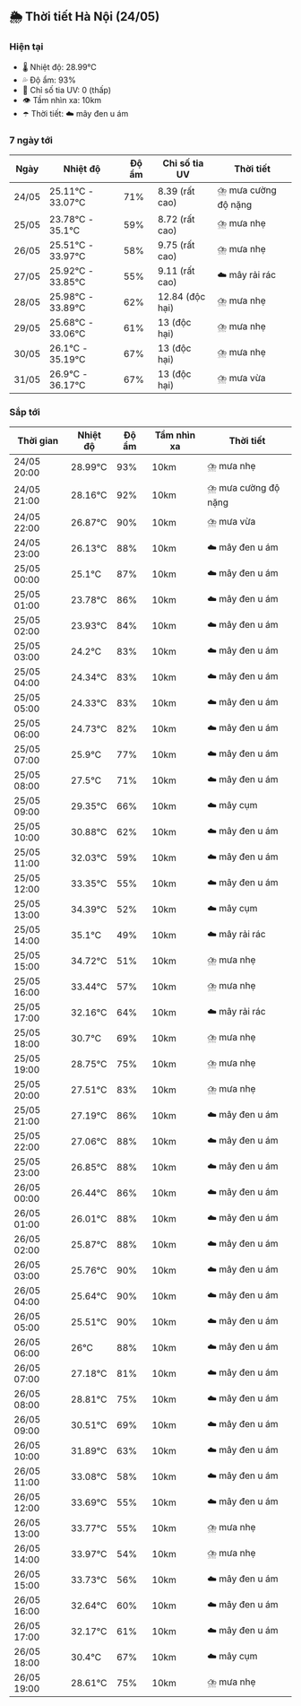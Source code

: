 ## 🌦️ Thời tiết Hà Nội (24/05)

### Hiện tại

- 🌡️ Nhiệt độ: 28.99℃
- 💦 Độ ẩm: 93%
- 🌟 Chỉ số tia UV: 0 (thấp)
- 👁️ Tầm nhìn xa: 10km
- ☂️ Thời tiết: ☁️ mây đen u ám

### 7 ngày tới

| Ngày | Nhiệt độ | Độ ẩm | Chỉ số tia UV | Thời tiết |
| --- | --- | --- | --- | --- |
| 24/05 | 25.11℃ - 33.07℃ | 71% | 8.39 (rất cao) | ⛈️ mưa cường độ nặng |
| 25/05 | 23.78℃ - 35.1℃ | 59% | 8.72 (rất cao) | ⛈️ mưa nhẹ |
| 26/05 | 25.51℃ - 33.97℃ | 58% | 9.75 (rất cao) | ⛈️ mưa nhẹ |
| 27/05 | 25.92℃ - 33.85℃ | 55% | 9.11 (rất cao) | ☁️ mây rải rác |
| 28/05 | 25.98℃ - 33.89℃ | 62% | 12.84 (độc hại) | ⛈️ mưa nhẹ |
| 29/05 | 25.68℃ - 33.06℃ | 61% | 13 (độc hại) | ⛈️ mưa nhẹ |
| 30/05 | 26.1℃ - 35.19℃ | 67% | 13 (độc hại) | ⛈️ mưa nhẹ |
| 31/05 | 26.9℃ - 36.17℃ | 67% | 13 (độc hại) | ⛈️ mưa vừa |

### Sắp tới

| Thời gian | Nhiệt độ | Độ ẩm | Tầm nhìn xa | Thời tiết |
| --- | --- | --- | --- | --- |
| 24/05 20:00 | 28.99℃ | 93% | 10km | ⛈️ mưa nhẹ |
| 24/05 21:00 | 28.16℃ | 92% | 10km | ⛈️ mưa cường độ nặng |
| 24/05 22:00 | 26.87℃ | 90% | 10km | ⛈️ mưa vừa |
| 24/05 23:00 | 26.13℃ | 88% | 10km | ☁️ mây đen u ám |
| 25/05 00:00 | 25.1℃ | 87% | 10km | ☁️ mây đen u ám |
| 25/05 01:00 | 23.78℃ | 86% | 10km | ☁️ mây đen u ám |
| 25/05 02:00 | 23.93℃ | 84% | 10km | ☁️ mây đen u ám |
| 25/05 03:00 | 24.2℃ | 83% | 10km | ☁️ mây đen u ám |
| 25/05 04:00 | 24.34℃ | 83% | 10km | ☁️ mây đen u ám |
| 25/05 05:00 | 24.33℃ | 83% | 10km | ☁️ mây đen u ám |
| 25/05 06:00 | 24.73℃ | 82% | 10km | ☁️ mây đen u ám |
| 25/05 07:00 | 25.9℃ | 77% | 10km | ☁️ mây đen u ám |
| 25/05 08:00 | 27.5℃ | 71% | 10km | ☁️ mây đen u ám |
| 25/05 09:00 | 29.35℃ | 66% | 10km | ☁️ mây cụm |
| 25/05 10:00 | 30.88℃ | 62% | 10km | ☁️ mây đen u ám |
| 25/05 11:00 | 32.03℃ | 59% | 10km | ☁️ mây đen u ám |
| 25/05 12:00 | 33.35℃ | 55% | 10km | ☁️ mây đen u ám |
| 25/05 13:00 | 34.39℃ | 52% | 10km | ☁️ mây cụm |
| 25/05 14:00 | 35.1℃ | 49% | 10km | ☁️ mây rải rác |
| 25/05 15:00 | 34.72℃ | 51% | 10km | ⛈️ mưa nhẹ |
| 25/05 16:00 | 33.44℃ | 57% | 10km | ⛈️ mưa nhẹ |
| 25/05 17:00 | 32.16℃ | 64% | 10km | ☁️ mây rải rác |
| 25/05 18:00 | 30.7℃ | 69% | 10km | ⛈️ mưa nhẹ |
| 25/05 19:00 | 28.75℃ | 75% | 10km | ⛈️ mưa nhẹ |
| 25/05 20:00 | 27.51℃ | 83% | 10km | ⛈️ mưa nhẹ |
| 25/05 21:00 | 27.19℃ | 86% | 10km | ☁️ mây đen u ám |
| 25/05 22:00 | 27.06℃ | 88% | 10km | ☁️ mây đen u ám |
| 25/05 23:00 | 26.85℃ | 88% | 10km | ☁️ mây đen u ám |
| 26/05 00:00 | 26.44℃ | 86% | 10km | ☁️ mây đen u ám |
| 26/05 01:00 | 26.01℃ | 88% | 10km | ☁️ mây đen u ám |
| 26/05 02:00 | 25.87℃ | 88% | 10km | ☁️ mây đen u ám |
| 26/05 03:00 | 25.76℃ | 90% | 10km | ☁️ mây đen u ám |
| 26/05 04:00 | 25.64℃ | 90% | 10km | ☁️ mây đen u ám |
| 26/05 05:00 | 25.51℃ | 90% | 10km | ☁️ mây đen u ám |
| 26/05 06:00 | 26℃ | 88% | 10km | ☁️ mây đen u ám |
| 26/05 07:00 | 27.18℃ | 81% | 10km | ☁️ mây đen u ám |
| 26/05 08:00 | 28.81℃ | 75% | 10km | ☁️ mây đen u ám |
| 26/05 09:00 | 30.51℃ | 69% | 10km | ☁️ mây đen u ám |
| 26/05 10:00 | 31.89℃ | 63% | 10km | ☁️ mây đen u ám |
| 26/05 11:00 | 33.08℃ | 58% | 10km | ☁️ mây đen u ám |
| 26/05 12:00 | 33.69℃ | 55% | 10km | ☁️ mây đen u ám |
| 26/05 13:00 | 33.77℃ | 55% | 10km | ⛈️ mưa nhẹ |
| 26/05 14:00 | 33.97℃ | 54% | 10km | ⛈️ mưa nhẹ |
| 26/05 15:00 | 33.73℃ | 56% | 10km | ☁️ mây đen u ám |
| 26/05 16:00 | 32.64℃ | 60% | 10km | ☁️ mây đen u ám |
| 26/05 17:00 | 32.17℃ | 61% | 10km | ☁️ mây đen u ám |
| 26/05 18:00 | 30.4℃ | 67% | 10km | ☁️ mây cụm |
| 26/05 19:00 | 28.61℃ | 75% | 10km | ⛈️ mưa nhẹ |
